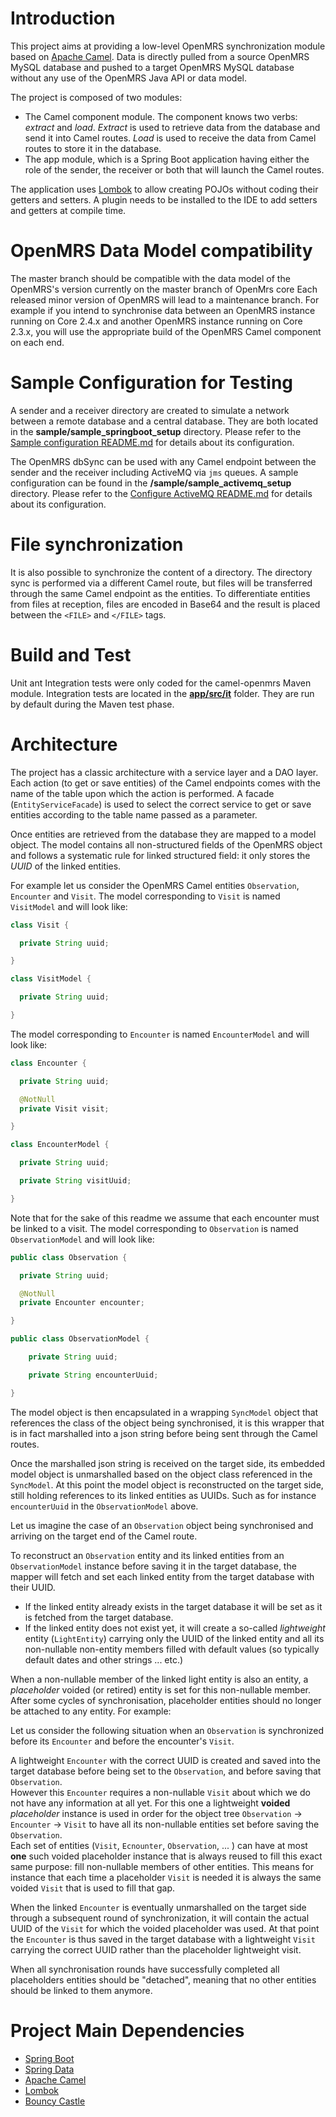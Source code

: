 # Introduction
This project aims at providing a low-level OpenMRS synchronization module based on [Apache Camel](https://camel.apache.org/manual/latest/faq/what-is-camel.html).
Data is directly pulled from a source OpenMRS MySQL database and pushed to a target OpenMRS MySQL database without any use of the OpenMRS Java API or data model.

The project is composed of two modules:
- The Camel component module. The component knows two verbs: _extract_ and _load_. _Extract_ is used to retrieve data from the database and send it into Camel routes. _Load_ is used to receive the data from Camel routes to store it in the database.
- The app module, which is a Spring Boot application having either the role of the sender, the receiver or both that will launch the Camel routes.

The application uses [Lombok](https://projectlombok.org/) to allow creating POJOs without coding their getters and setters. A plugin needs to be installed to the IDE to add setters and getters at compile time.

# OpenMRS Data Model compatibility
The master branch should be compatible with the data model of the OpenMRS's version currently on the master branch of OpenMrs core
Each released minor version of OpenMRS will lead to a maintenance branch.
For example if you intend to synchronise data between an OpenMRS instance running on Core 2.4.x and another OpenMRS instance running on Core 2.3.x, you will use the appropriate build of the OpenMRS Camel component on each end.

# Sample Configuration for Testing
A sender and a receiver directory are created to simulate a network between a remote database and a central database. They are both located in the **sample/sample_springboot_setup** directory.
Please refer to the [Sample configuration README.md](./sample/sample_springboot_setup/README.md) for details about its configuration.

The OpenMRS dbSync can be used with any Camel endpoint between the sender and the receiver including ActiveMQ via `jms` queues. A sample configuration can be found in the **/sample/sample_activemq_setup** directory.
Please refer to the [Configure ActiveMQ README.md](./sample/sample_activemq_setup/README.md) for details about its configuration.

# File synchronization
It is also possible to synchronize the content of a directory. The directory sync is performed via a different Camel route, but files will be transferred through the same Camel endpoint as the entities.
To differentiate entities from files at reception, files are encoded in Base64 and the result is placed between the `<FILE>` and `</FILE>` tags.

# Build and Test
Unit ant Integration tests were only coded for the camel-openmrs Maven module.
Integration tests are located in the [**app/src/it**](./app/src/it) folder. They are run by default during the Maven test phase. 

# Architecture
The project has a classic architecture with a service layer and a DAO layer.
Each action (to get or save entities) of the Camel endpoints comes with the name of the table upon which the action is performed.
A facade (`EntityServiceFacade`) is used to select the correct service to get or save entities according to the table name passed as a parameter.

Once entities are retrieved from the database they are mapped to a model object. The model contains all non-structured fields of the OpenMRS object and follows a systematic rule for linked structured field: it only stores the _UUID_ of the linked entities.

For example let us consider the OpenMRS Camel entities `Observation`, `Encounter` and `Visit`.
The model corresponding to `Visit` is named `VisitModel` and will look like:
```java
class Visit {

  private String uuid;

}

class VisitModel {

  private String uuid;

}
```
The model corresponding to `Encounter` is named `EncounterModel` and will look like:
```java
class Encounter {

  private String uuid;

  @NotNull
  private Visit visit;

}

class EncounterModel {

  private String uuid;

  private String visitUuid;

}
```
Note that for the sake of this readme we assume that each encounter must be linked to a visit.
The model corresponding to `Observation` is named `ObservationModel` and will look like:
```java
public class Observation {

  private String uuid;

  @NotNull
  private Encounter encounter;

}

public class ObservationModel {

    private String uuid;

    private String encounterUuid;

}
```
The model object is then encapsulated in a wrapping `SyncModel` object that references the class of the object being synchronised, it is this wrapper that is in fact marshalled into a json string before being sent through the Camel routes.

Once the marshalled json string is received on the target side, its embedded model object is unmarshalled based on the object class referenced in the `SyncModel`. At this point the model object is reconstructed on the target side, still holding references to its linked entities as UUIDs. Such as for instance `encounterUuid` in the `ObservationModel` above.

Let us imagine the case of an `Observation` object being synchronised and arriving on the target end of the Camel route.

To reconstruct an `Observation` entity and its linked entities from an `ObservationModel` instance before saving it in the target database, the mapper will fetch and set each linked entity from the target database with their UUID.

* If the linked entity already exists in the target database it will be set as it is fetched from the target database.
* If the linked entity does not exist yet, it will create a so-called _lightweight_ entity (`LightEntity`) carrying only the UUID of the linked entity and all its non-nullable non-entity members filled with default values (so typically default dates and other strings ... etc.)

When a non-nullable member of the linked light entity is also an entity, a _placeholder_ voided (or retired) entity is set for this non-nullable member.
After some cycles of synchronisation, placeholder entities should no longer be attached to any entity. For example:

Let us consider the following situation when an `Observation` is synchronized before its `Encounter` and before the encounter's `Visit`.

A lightweight `Encounter` with the correct UUID is created and saved into the target database before being set to the `Observation`, and before saving that `Observation`.
<br/>However this `Encounter` requires a non-nullable `Visit` about which we do not have any information at all yet. For this one a lightweight **voided** _placeholder_ instance is used in order for the object tree `Observation` → `Encounter` → `Visit` to have all its non-nullable entities set before saving the `Observation`.
<br/>Each set of entities (`Visit`, `Ecnounter`, `Observation`, ... ) can have at most **one** such voided placeholder instance that is always reused to fill this exact same purpose: fill non-nullable members of other entities. This means for instance that each time a placeholder `Visit` is needed it is always the same voided `Visit` that is used to fill that gap.

When the linked `Encounter` is eventually unmarshalled on the target side through a subsequent round of synchronization, it will contain the actual UUID of the `Visit` for which the voided placeholder was used. At that point the `Encounter` is thus saved in the target database with a lightweight `Visit` carrying the correct UUID rather than the placeholder lightweight visit.

When all synchronisation rounds have successfully completed all placeholders entities should be "detached", meaning that no other entities should be linked to them anymore.

# Project Main Dependencies
* [Spring Boot](https://spring.io/projects/spring-boot)
* [Spring Data](https://spring.io/projects/spring-data)
* [Apache Camel](https://camel.apache.org/)
* [Lombok](https://projectlombok.org/)
* [Bouncy Castle](https://www.bouncycastle.org/fr/)
